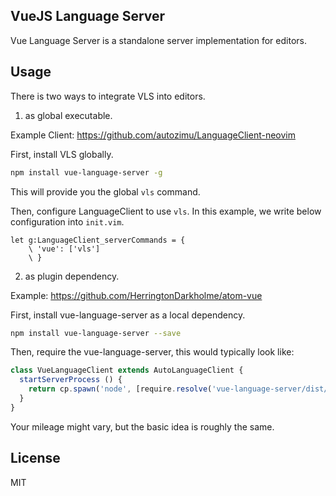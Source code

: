 ## VueJS Language Server

Vue Language Server is a standalone server implementation for editors.


## Usage

There is two ways to integrate VLS into editors.

1) as global executable.

Example Client: https://github.com/autozimu/LanguageClient-neovim

First, install VLS globally.

```bash
npm install vue-language-server -g
```

This will provide you the global `vls` command.

Then, configure LanguageClient to use `vls`. In this example, we write below configuration into `init.vim`.


```vim
let g:LanguageClient_serverCommands = {
    \ 'vue': ['vls']
    \ }
```


2) as plugin dependency.

Example: https://github.com/HerringtonDarkholme/atom-vue

First, install vue-language-server as a local dependency.

```bash
npm install vue-language-server --save
```

Then, require the vue-language-server, this would typically look like:

```ts
class VueLanguageClient extends AutoLanguageClient {
  startServerProcess () {
    return cp.spawn('node', [require.resolve('vue-language-server/dist/htmlServerMain')])
  }
}
```

Your mileage might vary, but the basic idea is roughly the same.

## License

MIT
